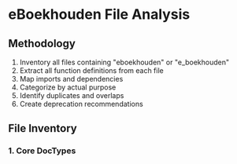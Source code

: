 # eBoekhouden File Analysis

## Methodology
1. Inventory all files containing "eboekhouden" or "e_boekhouden"
2. Extract all function definitions from each file
3. Map imports and dependencies
4. Categorize by actual purpose
5. Identify duplicates and overlaps
6. Create deprecation recommendations

## File Inventory

### 1. Core DocTypes
